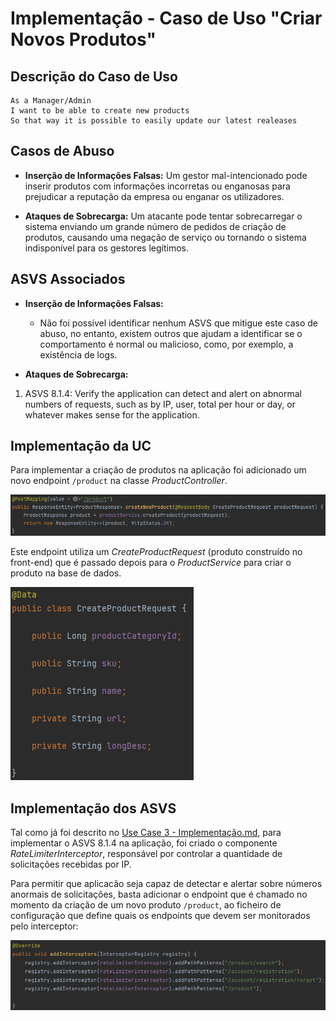 # Implementação - Caso de Uso "Criar Novos Produtos"

## Descrição do Caso de Uso

```
As a Manager/Admin
I want to be able to create new products
So that way it is possible to easily update our latest realeases
```

## Casos de Abuso

- **Inserção de Informações Falsas:** Um gestor mal-intencionado pode inserir produtos com informações incorretas ou enganosas para prejudicar a reputação da empresa ou enganar os utilizadores.

- **Ataques de Sobrecarga:** Um atacante pode tentar sobrecarregar o sistema enviando um grande número de pedidos de criação de produtos, causando uma negação de serviço ou tornando o sistema indisponível para os gestores legítimos.

## ASVS Associados

- **Inserção de Informações Falsas:**

  - Não foi possível identificar nenhum ASVS que mitigue este caso de abuso, no entanto, existem outros que ajudam a identificar se o comportamento é normal ou malicioso, como, por exemplo, a existência de logs.  

- **Ataques de Sobrecarga:**

1. ASVS 8.1.4: Verify the application can detect and alert on abnormal numbers of requests, such as by IP, user, total per hour or day, or whatever makes sense for the application.


## Implementação da UC

Para implementar a criação de produtos na aplicação foi adicionado um novo endpoint `/product` na classe *ProductController*.

![CreateProductEndpoint.png](img%2FCreateProductEndpoint.png)

Este endpoint utiliza um *CreateProductRequest* (produto construído no front-end) que é passado depois para o *ProductService* para criar o produto na base de dados.

![CreateProductRequest.png](img/CreateProductRequest.png)

## Implementação dos ASVS

Tal como já foi descrito no [Use Case 3 - Implementação.md](../Use_Case_3/Use_Case_3-Implementação.md),
para implementar o ASVS 8.1.4 na aplicação, foi criado o componente *RateLimiterInterceptor*, responsável por controlar a quantidade de solicitações recebidas por IP.

Para permitir que aplicacão seja capaz de detectar e alertar sobre números anormais de solicitações, basta
adicionar o endpoint que é chamado no momento da criação de um novo produto `/product`, ao ficheiro de configuração
que define quais os endpoints que devem ser monitorados pelo interceptor:

![Interceptor.png](img/Interceptor.png)
